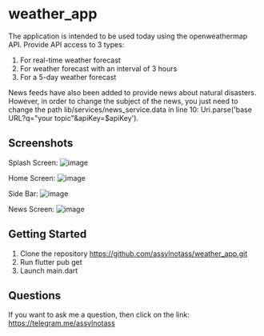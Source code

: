 # weather_app

The application is intended to be used today using the openweathermap API. Provide API access to 3 types: 
1. For real-time weather forecast
2. For weather forecast with an interval of 3 hours
3. For a 5-day weather forecast

News feeds have also been added to provide news about natural disasters. However, in order to change the subject of the news, you just need to change the path lib/services/news_service.data in line 10: Uri.parse('base URL?q="your topic"&apiKey=$apiKey').

## Screenshots 
Splash Screen:
![image](https://github.com/user-attachments/assets/c2d3802b-088b-40f3-9cd1-b427da0eef30)

Home Screen:
![image](https://github.com/user-attachments/assets/64fca02a-0643-43ac-91bc-ec2cdac5debf)

Side Bar:
![image](https://github.com/user-attachments/assets/ede245ec-973d-4f7c-8c98-d5e1d2db2743)

News Screen:
![image](https://github.com/user-attachments/assets/a0d8fcd2-e296-449a-b72e-e67f0a083397)

## Getting Started

1. Clone the repository https://github.com/assylnotass/weather_app.git
2. Run flutter pub get
3. Launch main.dart

## Questions

If you want to ask me a question, then click on the link: https://telegram.me/assylnotass
